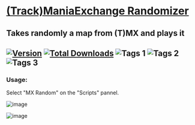 # [(Track)ManiaExchange Randomizer](https://openplanet.nl/files/124)
## Takes randomly a map from (T)MX and plays it

[![Version](https://img.shields.io/badge/dynamic/json?color=pink&label=Version&query=version&url=https%3A%2F%2Fopenplanet.nl%2Fapi%2Ffile%2F124)](https://openplanet.nl/files/124)
[![Total Downloads](https://img.shields.io/badge/dynamic/json?color=green&label=Downloads&query=downloads&url=https%3A%2F%2Fopenplanet.nl%2Fapi%2Ffile%2F124)](https://openplanet.nl/files/124)
![Tags 1](https://img.shields.io/badge/dynamic/json?color=darkgreen&label=Game&query=tags%5B0%5D.name&url=https%3A%2F%2Fopenplanet.nl%2Fapi%2Ffile%2F124)
![Tags 2](https://img.shields.io/badge/dynamic/json?color=blue&label=Game&query=tags%5B1%5D.name&url=https%3A%2F%2Fopenplanet.nl%2Fapi%2Ffile%2F124)
![Tags 3](https://img.shields.io/badge/dynamic/json?color=green&label=Type&query=tags%5B2%5D.name&url=https%3A%2F%2Fopenplanet.nl%2Fapi%2Ffile%2F124)
---
### Usage:

Select "MX Random" on the "Scripts" pannel.

![image](https://user-images.githubusercontent.com/42576124/133384757-4e02ef86-391d-4bfc-8506-85d36384278d.png)


![image](https://user-images.githubusercontent.com/42576124/133384980-daac0475-9259-414d-bd04-5041a8a73452.png)
